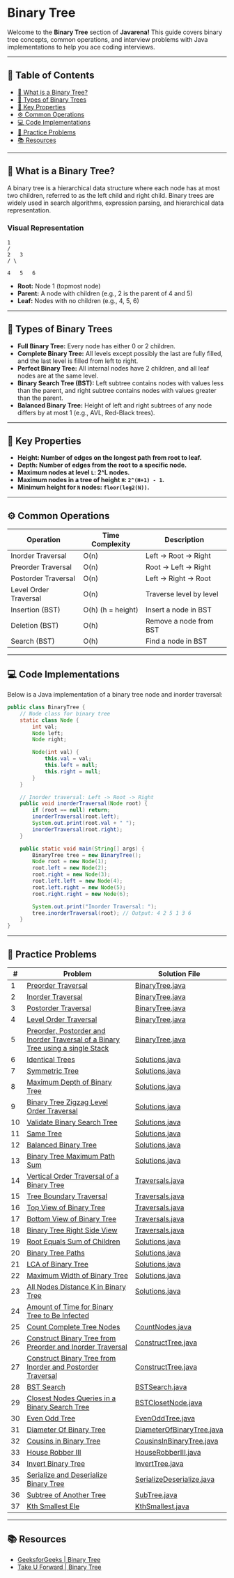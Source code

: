 # Binary Tree

Welcome to the **Binary Tree** section of **Javarena!** This guide covers binary tree concepts, common operations, and
interview
problems with Java implementations to help you ace coding interviews.

---

## 📌 Table of Contents

- [🌟 What is a Binary Tree?](#-what-is-a-binary-tree)
- [🌲 Types of Binary Trees](#-types-of-binary-trees)
- [📏 Key Properties](#-key-properties)
- [⚙️ Common Operations](#-common-operations)
- [💻 Code Implementations](#-code-implementations)
- [🧪 Practice Problems](#-practice-problems)
- [📚 Resources](#-resources)

---

## 🌟 What is a Binary Tree?

A binary tree is a hierarchical data structure where each node has at most two children, referred to as the left child
and right child. Binary trees are widely used in search algorithms, expression parsing, and hierarchical data
representation.

### Visual Representation

```
1
/
2   3
/ \

4   5   6 
```

- **Root:** Node 1 (topmost node)
- **Parent:** A node with children (e.g., 2 is the parent of 4 and 5)
- **Leaf:** Nodes with no children (e.g., 4, 5, 6)

---

## 🌲 Types of Binary Trees

- **Full Binary Tree:** Every node has either 0 or 2 children.
- **Complete Binary Tree:** All levels except possibly the last are fully filled, and the last level is filled from left
  to right.
- **Perfect Binary Tree:** All internal nodes have 2 children, and all leaf nodes are at the same level.
- **Binary Search Tree (BST):** Left subtree contains nodes with values less than the parent, and right subtree contains
  nodes with values greater than the parent.
- **Balanced Binary Tree:** Height of left and right subtrees of any node differs by at most 1 (e.g., AVL, Red-Black
  trees).

---

## 📏 Key Properties

- **Height: Number of edges on the longest path from root to leaf.**
- **Depth: Number of edges from the root to a specific node.**
- **Maximum nodes at level `L`: 2^L nodes.**
- **Maximum nodes in a tree of height `H`: `2^(H+1) - 1`.**
- **Minimum height for `N` nodes: `floor(log2(N))`.**

---

## ⚙️ Common Operations

| Operation             | Time Complexity   | Description             |
|-----------------------|-------------------|-------------------------|
| Inorder Traversal     | O(n)              | Left → Root → Right     |
| Preorder Traversal    | O(n)              | Root → Left → Right     |
| Postorder Traversal   | O(n)              | Left → Right → Root     |
| Level Order Traversal | O(n)              | Traverse level by level |
| Insertion (BST)       | O(h) (h = height) | Insert a node in BST    |
| Deletion (BST)        | O(h)              | Remove a node from BST  |
| Search (BST)          | O(h)              | Find a node in BST      |

---

## 💻 Code Implementations

Below is a Java implementation of a binary tree node and inorder traversal:

```java
public class BinaryTree {
    // Node class for binary tree
    static class Node {
        int val;
        Node left;
        Node right;

        Node(int val) {
            this.val = val;
            this.left = null;
            this.right = null;
        }
    }

    // Inorder traversal: Left -> Root -> Right
    public void inorderTraversal(Node root) {
        if (root == null) return;
        inorderTraversal(root.left);
        System.out.print(root.val + " ");
        inorderTraversal(root.right);
    }

    public static void main(String[] args) {
        BinaryTree tree = new BinaryTree();
        Node root = new Node(1);
        root.left = new Node(2);
        root.right = new Node(3);
        root.left.left = new Node(4);
        root.left.right = new Node(5);
        root.right.right = new Node(6);

        System.out.print("Inorder Traversal: ");
        tree.inorderTraversal(root); // Output: 4 2 5 1 3 6
    }
}
```

---

## 🧪 Practice Problems

| #  | Problem                                                                                                                                                                                          | Solution File                                            |
|----|--------------------------------------------------------------------------------------------------------------------------------------------------------------------------------------------------|----------------------------------------------------------|
| 1  | [Preorder Traversal](https://leetcode.com/problems/binary-tree-preorder-traversal/)                                                                                                              | [BinaryTree.java](./BinaryTree.java)                     |
| 2  | [Inorder Traversal](https://leetcode.com/problems/binary-tree-inorder-traversal/)                                                                                                                | [BinaryTree.java](./BinaryTree.java)                     |
| 3  | [Postorder Traversal](https://leetcode.com/problems/binary-tree-postorder-traversal/)                                                                                                            | [BinaryTree.java](./BinaryTree.java)                     |
| 4  | [Level Order Traversal](https://leetcode.com/problems/binary-tree-level-order-traversal/)                                                                                                        | [BinaryTree.java](./BinaryTree.java)                     |
| 5  | [Preorder, Postorder and Inorder Traversal of a Binary Tree using a single Stack](https://www.geeksforgeeks.org/preorder-postorder-and-inorder-traversal-of-a-binary-tree-using-a-single-stack/) | [BinaryTree.java](./BinaryTree.java)                     |
| 6  | [Identical Trees](https://www.geeksforgeeks.org/problems/determine-if-two-trees-are-identical/1)                                                                                                 | [Solutions.java](./Solutions.java)                       |
| 7  | [Symmetric Tree](https://leetcode.com/problems/symmetric-tree/)                                                                                                                                  | [Solutions.java](./Solutions.java)                       |
| 8  | [Maximum Depth of Binary Tree](https://leetcode.com/problems/maximum-depth-of-binary-tree/)                                                                                                      | [Solutions.java](./Solutions.java)                       |
| 9  | [Binary Tree Zigzag Level Order Traversal](https://leetcode.com/problems/binary-tree-zigzag-level-order-traversal/)                                                                              | [Solutions.java](./Solutions.java)                       |
| 10 | [Validate Binary Search Tree](https://leetcode.com/problems/validate-binary-search-tree/)                                                                                                        | [Solutions.java](./Solutions.java)                       |
| 11 | [Same Tree](https://leetcode.com/problems/same-tree/)                                                                                                                                            | [Solutions.java](./Solutions.java)                       |
| 12 | [Balanced Binary Tree](https://leetcode.com/problems/balanced-binary-tree/)                                                                                                                      | [Solutions.java](./Solutions.java)                       |
| 13 | [Binary Tree Maximum Path Sum](https://leetcode.com/problems/binary-tree-maximum-path-sum/)                                                                                                      | [Solutions.java](./Solutions.java)                       |
| 14 | [Vertical Order Traversal of a Binary Tree](https://leetcode.com/problems/vertical-order-traversal-of-a-binary-tree/)                                                                            | [Traversals.java](./Traversals.java)                     |
| 15 | [Tree Boundary Traversal](https://www.geeksforgeeks.org/problems/boundary-traversal-of-binary-tree/1)                                                                                            | [Traversals.java](./Traversals.java)                     |
| 16 | [Top View of Binary Tree](https://www.geeksforgeeks.org/problems/top-view-of-binary-tree/1)                                                                                                      | [Traversals.java](./Traversals.java)                     |
| 17 | [Bottom View of Binary Tree](https://www.geeksforgeeks.org/problems/bottom-view-of-binary-tree/1)                                                                                                | [Traversals.java](./Traversals.java)                     |
| 18 | [Binary Tree Right Side View](https://leetcode.com/problems/binary-tree-right-side-view)                                                                                                         | [Traversals.java](./Traversals.java)                     |
| 19 | [Root Equals Sum of Children](https://leetcode.com/problems/root-equals-sum-of-children/)                                                                                                        | [Solutions.java](./Solutions.java)                       |
| 20 | [Binary Tree Paths](https://leetcode.com/problems/binary-tree-paths/)                                                                                                                            | [Solutions.java](./Solutions.java)                       |
| 21 | [LCA of Binary Tree](https://leetcode.com/problems/lowest-common-ancestor-of-a-binary-tree/)                                                                                                     | [Solutions.java](./Solutions.java)                       |
| 22 | [Maximum Width of Binary Tree](https://leetcode.com/problems/maximum-width-of-binary-tree/)                                                                                                      | [Solutions.java](./Solutions.java)                       |
| 23 | [All Nodes Distance K in Binary Tree](https://leetcode.com/problems/all-nodes-distance-k-in-binary-tree/)                                                                                        | [Solutions.java](./Solutions.java)                       |
| 24 | [Amount of Time for Binary Tree to Be Infected](https://leetcode.com/problems/amount-of-time-for-binary-tree-to-be-infected/)                                                                    |                                                          |
| 25 | [Count Complete Tree Nodes](https://leetcode.com/problems/count-complete-tree-nodes/)                                                                                                            | [CountNodes.java](./CountNodes.java)                     |
| 26 | [Construct Binary Tree from Preorder and Inorder Traversal](https://leetcode.com/problems/construct-binary-tree-from-preorder-and-inorder-traversal/)                                            | [ConstructTree.java](./ConstructTree.java)               |
| 27 | [Construct Binary Tree from Inorder and Postorder Traversal](https://leetcode.com/problems/construct-binary-tree-from-inorder-and-postorder-traversal/)                                          | [ConstructTree.java](./ConstructTree.java)               |
| 28 | [BST Search](https://leetcode.com/problems/search-in-a-binary-search-tree/)                                                                                                                      | [BSTSearch.java](./BSTSearch.java)                       |
| 29 | [Closest Nodes Queries in a Binary Search Tree](https://leetcode.com/problems/closest-nodes-queries-in-a-binary-search-tree/)                                                                    | [BSTClosetNode.java](./BSTClosetNode.java)               |
| 30 | [Even Odd Tree](https://leetcode.com/problems/even-odd-tree/)                                                                                                                                    | [EvenOddTree.java](./EvenOddTree.java)                   |
| 31 | [Diameter Of Binary Tree](https://leetcode.com/problems/diameter-of-binary-tree/)                                                                                                                | [DiameterOfBinaryTree.java](./DiameterOfBinaryTree.java) |
| 32 | [Cousins in Binary Tree](https://leetcode.com/problems/cousins-in-binary-tree/)                                                                                                                  | [CousinsInBinaryTree.java](./CousinsInBinaryTree.java)   |
| 33 | [House Robber III](https://leetcode.com/problems/house-robber-iii/)                                                                                                                              | [HouseRobberIII.java](./HouseRobberIII.java)             |
| 34 | [Invert Binary Tree](https://leetcode.com/problems/invert-binary-tree/)                                                                                                                          | [InvertTree.java](./InvertTree.java)                     |
| 35 | [Serialize and Deserialize Binary Tree](https://leetcode.com/problems/serialize-and-deserialize-binary-tree/)                                                                                    | [SerializeDeserialize.java](./SerializeDeserialize.java) |
| 36 | [Subtree of Another Tree](https://leetcode.com/problems/subtree-of-another-tree/)                                                                                                                | [SubTree.java](./SubTree.java)                           |
| 37 | [Kth Smallest Ele](https://leetcode.com/problems/kth-smallest-element-in-a-bst/)                                                                                                                 | [KthSmallest.java](./KthSmallest.java)                   |

---

## 📚 Resources

- [GeeksforGeeks | Binary Tree](https://www.geeksforgeeks.org/dsa/binary-tree-data-structure/)
- [Take U Forward | Binary Tree](https://takeuforward.org/binary-tree/introduction-to-trees/)